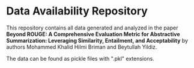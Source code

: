 # Data Availability Repository

This repository contains all data generated and analyzed in the paper **Beyond ROUGE: A Comprehensive Evaluation Metric for Abstractive Summarization: Leveraging Similarity, Entailment, and Acceptability** by authors Mohammed Khalid Hilmi Briman and Beytullah Yildiz. 

The data can be found as pickle files with ".pkl" extensions.


